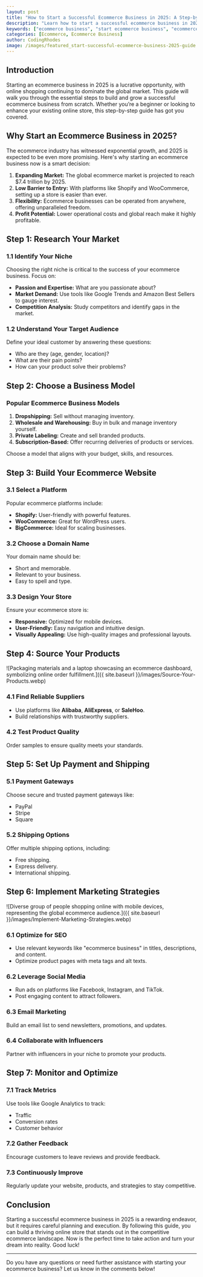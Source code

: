 ```yaml
---
layout: post
title: "How to Start a Successful Ecommerce Business in 2025: A Step-by-Step Guide"
description: "Learn how to start a successful ecommerce business in 2025 with this comprehensive, easy-to-follow guide."
keywords: ["ecommerce business", "start ecommerce business", "ecommerce 2025"]
categories: [Ecommerce, Ecommerce Business]
author: CodingRhodes
image: /images/featured_start-successful-ecommerce-business-2025-guide.webp
---
```


## Introduction
Starting an ecommerce business in 2025 is a lucrative opportunity, with online shopping continuing to dominate the global market. This guide will walk you through the essential steps to build and grow a successful ecommerce business from scratch. Whether you’re a beginner or looking to enhance your existing online store, this step-by-step guide has got you covered.

## Why Start an Ecommerce Business in 2025?
The ecommerce industry has witnessed exponential growth, and 2025 is expected to be even more promising. Here's why starting an ecommerce business now is a smart decision:

1. **Expanding Market:** The global ecommerce market is projected to reach $7.4 trillion by 2025.
2. **Low Barrier to Entry:** With platforms like Shopify and WooCommerce, setting up a store is easier than ever.
3. **Flexibility:** Ecommerce businesses can be operated from anywhere, offering unparalleled freedom.
4. **Profit Potential:** Lower operational costs and global reach make it highly profitable.

## Step 1: Research Your Market

### 1.1 Identify Your Niche
Choosing the right niche is critical to the success of your ecommerce business. Focus on:
- **Passion and Expertise:** What are you passionate about?
- **Market Demand:** Use tools like Google Trends and Amazon Best Sellers to gauge interest.
- **Competition Analysis:** Study competitors and identify gaps in the market.

### 1.2 Understand Your Target Audience
Define your ideal customer by answering these questions:
- Who are they (age, gender, location)?
- What are their pain points?
- How can your product solve their problems?

## Step 2: Choose a Business Model

### Popular Ecommerce Business Models
1. **Dropshipping:** Sell without managing inventory.
2. **Wholesale and Warehousing:** Buy in bulk and manage inventory yourself.
3. **Private Labeling:** Create and sell branded products.
4. **Subscription-Based:** Offer recurring deliveries of products or services.

Choose a model that aligns with your budget, skills, and resources.

## Step 3: Build Your Ecommerce Website

### 3.1 Select a Platform
Popular ecommerce platforms include:
- **Shopify:** User-friendly with powerful features.
- **WooCommerce:** Great for WordPress users.
- **BigCommerce:** Ideal for scaling businesses.

### 3.2 Choose a Domain Name
Your domain name should be:
- Short and memorable.
- Relevant to your business.
- Easy to spell and type.

### 3.3 Design Your Store
Ensure your ecommerce store is:
- **Responsive:** Optimized for mobile devices.
- **User-Friendly:** Easy navigation and intuitive design.
- **Visually Appealing:** Use high-quality images and professional layouts.

## Step 4: Source Your Products

![Packaging materials and a laptop showcasing an ecommerce dashboard, symbolizing online order fulfillment.]({{ site.baseurl }}/images/Source-Your-Products.webp)

### 4.1 Find Reliable Suppliers
- Use platforms like **Alibaba**, **AliExpress**, or **SaleHoo**.
- Build relationships with trustworthy suppliers.

### 4.2 Test Product Quality
Order samples to ensure quality meets your standards.

## Step 5: Set Up Payment and Shipping

### 5.1 Payment Gateways
Choose secure and trusted payment gateways like:
- PayPal
- Stripe
- Square

### 5.2 Shipping Options
Offer multiple shipping options, including:
- Free shipping.
- Express delivery.
- International shipping.

## Step 6: Implement Marketing Strategies

![Diverse group of people shopping online with mobile devices, representing the global ecommerce audience.]({{ site.baseurl }}/images/Implement-Marketing-Strategies.webp)

### 6.1 Optimize for SEO
- Use relevant keywords like "ecommerce business" in titles, descriptions, and content.
- Optimize product pages with meta tags and alt texts.

### 6.2 Leverage Social Media
- Run ads on platforms like Facebook, Instagram, and TikTok.
- Post engaging content to attract followers.

### 6.3 Email Marketing
Build an email list to send newsletters, promotions, and updates.

### 6.4 Collaborate with Influencers
Partner with influencers in your niche to promote your products.

## Step 7: Monitor and Optimize

### 7.1 Track Metrics
Use tools like Google Analytics to track:
- Traffic
- Conversion rates
- Customer behavior

### 7.2 Gather Feedback
Encourage customers to leave reviews and provide feedback.

### 7.3 Continuously Improve
Regularly update your website, products, and strategies to stay competitive.

## Conclusion
Starting a successful ecommerce business in 2025 is a rewarding endeavor, but it requires careful planning and execution. By following this guide, you can build a thriving online store that stands out in the competitive ecommerce landscape. Now is the perfect time to take action and turn your dream into reality. Good luck!

---

Do you have any questions or need further assistance with starting your ecommerce business? Let us know in the comments below!
